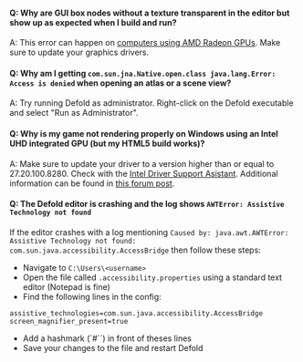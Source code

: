 #### Q: Why are GUI box nodes without a texture transparent in the editor but show up as expected when I build and run?

A: This error can happen on [computers using AMD Radeon GPUs](https://github.com/defold/editor2-issues/issues/2723). Make sure to update your graphics drivers.

#### Q: Why am I getting `com.sun.jna.Native.open.class java.lang.Error: Access is denied` when opening an atlas or a scene view?

A: Try running Defold as administrator. Right-click on the Defold executable and select "Run as Administrator".

#### Q: Why is my game not rendering properly on Windows using an Intel UHD integrated GPU (but my HTML5 build works)?

A: Make sure to update your driver to a version higher than or equal to 27.20.100.8280. Check with the [Intel Driver Support Asistant](https://www.intel.com/content/www/us/en/search.html?ws=text#t=Downloads&layout=table&cf:Downloads=%5B%7B%22actualLabel%22%3A%22Graphics%22%2C%22displayLabel%22%3A%22Graphics%22%7D%2C%7B%22actualLabel%22%3A%22Intel%C2%AE%20UHD%20Graphics%20Family%22%2C%22displayLabel%22%3A%22Intel%C2%AE%20UHD%20Graphics%20Family%22%7D%2C%7B%22actualLabel%22%3A%22Intel%C2%AE%20UHD%20Graphics%20630%22%2C%22displayLabel%22%3A%22Intel%C2%AE%20UHD%20Graphics%20630%22%7D%5D). Additional information can be found in [this forum post](https://forum.defold.com/t/sprite-game-object-is-not-rendering/69198/35?u=britzl).

#### Q: The Defold editor is crashing and the log shows `AWTError: Assistive Technology not found`

If the editor crashes with a log mentioning `Caused by: java.awt.AWTError: Assistive Technology not found: com.sun.java.accessibility.AccessBridge` then follow these steps:

* Navigate to `C:\Users\<username>`
* Open the file called `.accessibility.properties` using a standard text editor (Notepad is fine)
* Find the following lines in the config:

```
assistive_technologies=com.sun.java.accessibility.AccessBridge
screen_magnifier_present=true
```

* Add a hashmark (`#``) in front of theses lines
* Save your changes to the file and restart Defold
